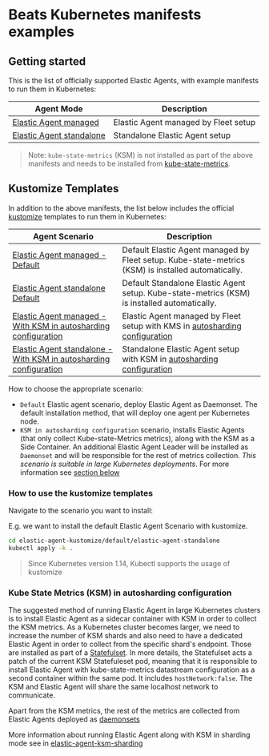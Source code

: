 # Beats Kubernetes manifests examples

## Getting started

This is the list of officially supported Elastic Agents, with example manifests to run
them in Kubernetes:

Agent Mode | Description
---- | ----
[Elastic Agent managed](elastic-agent-managed) | Elastic Agent managed by Fleet setup
[Elastic Agent standalone](elastic-agent-standalone) | Standalone Elastic Agent setup

> Note: `kube-state-metrics` (KSM) is not installed as part of the above manifests and needs to be installed from [kube-state-metrics](https://github.com/kubernetes/kube-state-metrics).

## Kustomize Templates

In addition to the above manifests, the list below includes the official [kustomize](https://github.com/kubernetes-sigs/kustomize) templates to run them in Kubernetes:

Agent Scenario | Description
---- | ----
[Elastic Agent managed - Default ](./default/elastic-agent-managed/) | Default Elastic Agent managed by Fleet setup. Kube-state-metrics (KSM) is installed automatically.
[Elastic Agent standalone Default ](./default/elastic-agent-standalone/) | Default Standalone Elastic Agent setup. Kube-state-metrics (KSM) is installed automatically.
[Elastic Agent managed - With KSM in autosharding configuration ](./ksm-autosharding/elastic-agent-managed/) | Elastic Agent managed by Fleet setup with KMS in [autosharding configuration](https://github.com/kubernetes/kube-state-metrics#automated-sharding)
[Elastic Agent standalone - With KSM in autosharding configuration](./ksm-autosharding/elastic-agent-standalone/) | Standalone Elastic Agent setup with KSM in [autosharding configuration](https://github.com/kubernetes/kube-state-metrics#automated-sharding)

How to choose the appropriate scenario:

- `Default` Elastic agent scenario, deploy Elastic Agent as Daemonset. The default installation method, that will deploy one agent per Kubernetes node.
- `KSM in autosharding configuration` scenario, installs Elastic Agents (that only collect Kube-state-Metrics metrics), along with the KSM as a Side Container. An additional Elastic Agent Leader will be installed as `Daemonset` and will be responsible for the rest of metrics collection. *This scenario is suitable in large Kubernetes deployments*. For more information see [section below](https://github.com/elastic/elastic-agent/blob/main/deploy/kubernetes/README.md#kube-state-metrics-ksm-in-autosharding-configuration)

### How to use the kustomize templates

Navigate to the scenario you want to install:

E.g. we want to install the default Elastic Agent Scenario with kustomize.

```bash
cd elastic-agent-kustomize/default/elastic-agent-standalone
kubectl apply -k .
```

> Since Kubernetes version 1.14, Kubectl supports the usage of kustomize

### Kube State Metrics (KSM) in autosharding configuration

The suggested method of running Elastic Agent in large Kubernetes clusters is to install Elastic Agent as a sidecar container with KSM in order to collect the KSM metrics. As a Kubernetes cluster becomes larger, we need to increase the number of KSM shards and also need to have a dedicated Elastic Agent in order to collect from the specific shard's endpoint. Those are installed as part of a [Statefulset](./elastic-agent-kustomize/ksm-autosharding/elastic-agent-standalone/base/elastic-agent-standalone-ksm-statefulset-configmap.yaml). In more details, the Statefulset acts a patch of the current KSM Statefuleset pod, meaning that it is responsible to install Elastic Agent with kube-state-metrics datastream configuration as a second container within the same pod. It includes `hostNetwork:false`. The KSM and Elastic Agent will share the same localhost network to communicate.

Apart from the KSM metrics, the rest of the metrics are collected from Elastic Agents deployed as [daemonsets](./elastic-agent-kustomize/ksm-autosharding/elastic-agent-standalone/base/elastic-agent-standalone-ksm-daemonset-configmap.yaml)

More information about running Elastic Agent along with KSM in sharding mode see in [elastic-agent-ksm-sharding](https://github.com/elastic/elastic-agent/blob/main/docs/elastic-agent-ksm-sharding.md)
